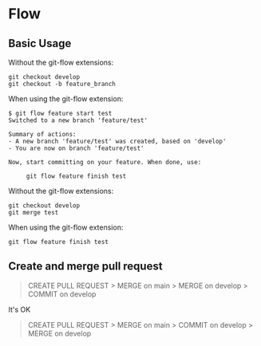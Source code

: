 # Flow

## Basic Usage

Without the git-flow extensions:
```
git checkout develop
git checkout -b feature_branch
```

When using the git-flow extension:
```
$ git flow feature start test
Switched to a new branch 'feature/test'

Summary of actions:
- A new branch 'feature/test' was created, based on 'develop'
- You are now on branch 'feature/test'

Now, start committing on your feature. When done, use:

     git flow feature finish test
```

Without the git-flow extensions:
```
git checkout develop
git merge test
```

When using the git-flow extension:
```
git flow feature finish test
```

## Create and merge pull request

> CREATE PULL REQUEST > MERGE on main > MERGE on develop > COMMIT on develop

It's OK

> CREATE PULL REQUEST > MERGE on main > COMMIT on develop > MERGE on develop